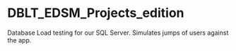 # DBLT_EDSM_Projects_edition
Database Load testing for our SQL Server. Simulates jumps of users against the app.
